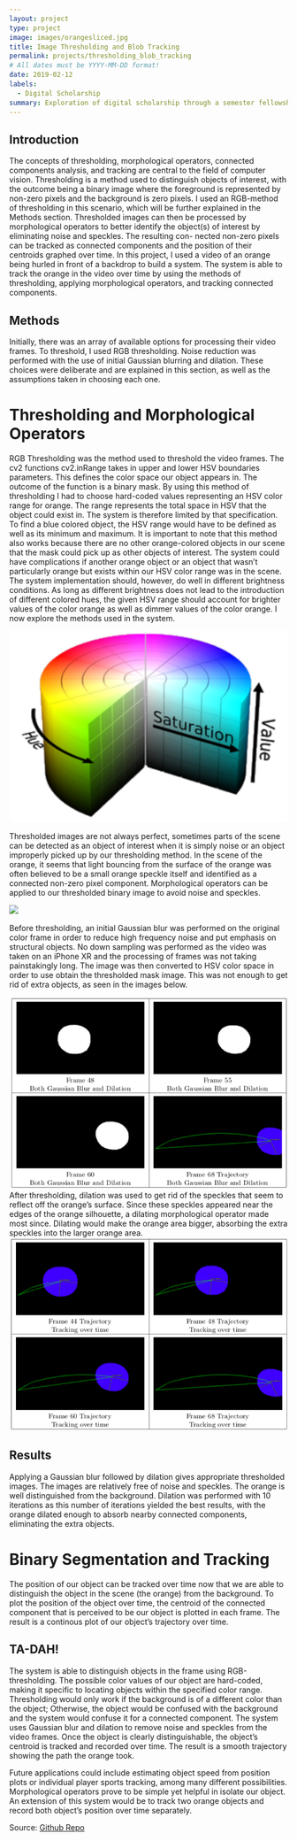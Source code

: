 ```yaml
---
layout: project
type: project
image: images/orangesliced.jpg
title: Image Thresholding and Blob Tracking
permalink: projects/thresholding_blob_tracking
# All dates must be YYYY-MM-DD format!
date: 2019-02-12
labels:
  - Digital Scholarship
summary: Exploration of digital scholarship through a semester fellowship.
---
```


## Introduction 

The concepts of thresholding, morphological operators, connected components analysis, and tracking are central to the field of computer vision. Thresholding is a method used to distinguish objects of interest, with the outcome being a binary image where the foreground is represented by non-zero pixels and the background is zero pixels. I used an RGB-method of thresholding in this scenario, which will be further explained in the Methods section. Thresholded images can then be processed by morphological operators to better identify the object(s) of interest by eliminating noise and speckles. The resulting con- nected non-zero pixels can be tracked as connected components and the position of their centroids graphed over time. In this project, I used a video of an orange being hurled in front of a backdrop to build a system. The system is able to track the orange in the video over time by using the methods of thresholding, applying morphological operators, and tracking connected components.

## Methods 

Initially, there was an array of available options for processing their video frames. To threshold, I used RGB thresholding. Noise reduction was performed with the use of initial Gaussian blurring and dilation. These choices were deliberate and are explained in this section, as well as the assumptions taken in choosing each one.

# Thresholding and Morphological Operators


RGB Thresholding was the method used to threshold the video frames. The cv2 functions cv2.inRange takes in upper and lower HSV boundaries parameters. This defines the color space our object appears in. The outcome of the function is a binary mask. By using this method of thresholding I had to choose hard-coded values representing an HSV color range for orange. The range represents the total space in HSV that the object could exist in. The system is therefore limited by that specification. To find a blue colored object, the HSV range would have to be defined as well as its minimum and maximum. It is important to note that this method also works because there are no other orange-colored objects in our scene that the mask could pick up as other objects of interest. The system could have complications if another orange object or an object that wasn’t particularly orange but exists within our HSV color range was in the scene. The system implementation should, however, do well in different brightness conditions. As long as different brightness does not lead to the introduction of different colored hues, the given HSV range should account for brighter values of the color orange as well as dimmer values of the color orange. I now explore the methods used in the system.

<img class="ui medium right floated rounded image" src="../images/HSV.png">

   Thresholded images are not always perfect, sometimes parts of the scene can be detected as an object of interest when it is simply noise or an object improperly picked up by our thresholding method. In the scene of the orange, it seems that light bouncing from the surface of the orange was often believed to be a small orange speckle itself and identified as a connected non-zero pixel component. Morphological operators can be applied to our thresholded binary image to avoid noise and speckles.
   

<img class="ui medium centered floated rounded image" src="../images/orange1.png">

   Before thresholding, an initial Gaussian blur was performed on the original color frame in order to reduce high frequency noise and put emphasis on structural objects. No down sampling was performed as the video was taken on an iPhone XR and the processing of frames was not taking painstakingly long. The image was then converted to HSV color space in order to use obtain the thresholded mask image. This was not enough to get rid of extra objects, as seen in the images below.

<img class="ui medium centered floated rounded image" src="../images/orange2.png">
   After thresholding, dilation was used to get rid of the speckles that seem to reflect off the orange’s surface. Since these speckles appeared near the edges of the orange silhouette, a dilating morphological operator made most since. Dilating would make the orange area bigger, absorbing the extra speckles into the larger orange area.
   

<img class="ui medium centered floated rounded image" src="../images/orange3.png">

## Results 

   Applying a Gaussian blur followed by dilation gives appropriate thresholded images. The images are relatively free of noise and speckles. The orange is well distinguished from the background. Dilation was performed with 10 iterations as this number of iterations yielded the best results, with the orange dilated enough to absorb nearby connected components, eliminating the extra objects.

# Binary Segmentation and Tracking


   The position of our object can be tracked over time now that we are able to distinguish the object in the scene (the orange) from the background. To plot the position of the object over time, the centroid of the connected component that is perceived to be our object is plotted in each frame. The result is a continous plot of our object’s trajectory over time.


## TA-DAH! 

   The system is able to distinguish objects in the frame using RGB-thresholding. The possible color values of our object are hard-coded, making it specific to locating objects within the specified color range. Thresholding would only work if the background is of a different color than the object; Otherwise, the object would be confused with the background and the system would confuse it for a connected component. The system uses Gaussian blur and dilation to remove noise and speckles from the video frames. Once the object is clearly distinguishable, the object’s centroid is tracked and recorded over time. The result is a smooth trajectory showing the path the orange took.

   Future applications could include estimating object speed from position plots or individual player sports tracking, among many different possibilities. Morphological operators prove to be simple yet helpful in isolate our object. An extension of this system would be to track two orange objects and record both object’s position over time separately.
   
Source: <a href="https://github.com/ilomeli450/Thresholding-And-Blob-Tracking"><i class="large github icon"></i>Github Repo</a>
